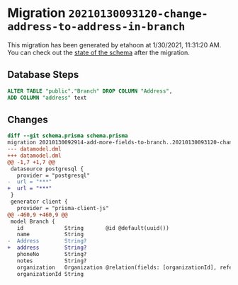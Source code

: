 # Migration `20210130093120-change-address-to-address-in-branch`

This migration has been generated by etahoon at 1/30/2021, 11:31:20 AM.
You can check out the [state of the schema](./schema.prisma) after the migration.

## Database Steps

```sql
ALTER TABLE "public"."Branch" DROP COLUMN "Address",
ADD COLUMN "address" text   
```

## Changes

```diff
diff --git schema.prisma schema.prisma
migration 20210130092914-add-more-fields-to-branch..20210130093120-change-address-to-address-in-branch
--- datamodel.dml
+++ datamodel.dml
@@ -1,7 +1,7 @@
 datasource postgresql {
   provider = "postgresql"
-  url = "***"
+  url = "***"
 }
 generator client {
   provider = "prisma-client-js"
@@ -460,9 +460,9 @@
 model Branch {
   id             String       @id @default(uuid())
   name           String
-  Address        String?
+  address        String?
   phoneNo        String?
   notes          String?
   organization   Organization @relation(fields: [organizationId], references: [id])
   organizationId String
```


